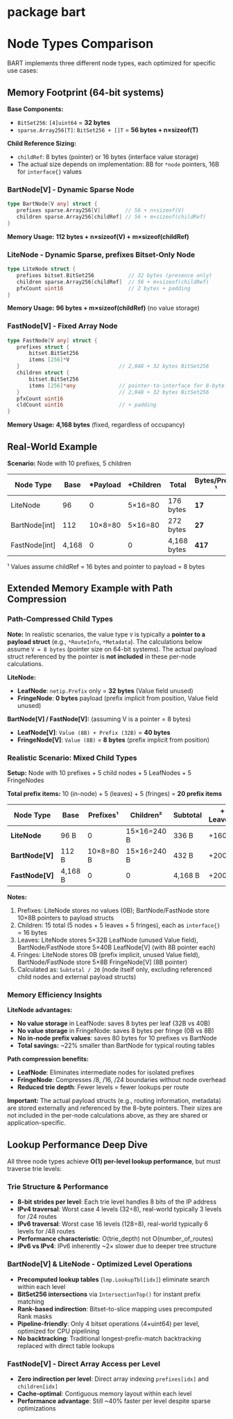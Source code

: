 # package bart

# Node Types Comparison
 
 BART implements three different node types, each optimized for specific use cases:
 
## Memory Footprint (64-bit systems)
 
**Base Components:**
- `BitSet256`: `[4]uint64` = **32 bytes**
- `sparse.Array256[T]`: `BitSet256 + []T` = **56 bytes + n×sizeof(T)**
 
**Child Reference Sizing:**
- `childRef`: 8 bytes (pointer) or 16 bytes (interface value storage)
- The actual size depends on implementation: 8B for `*node` pointers, 16B for `interface{}` values

### BartNode[V] - Dynamic Sparse Node
 ```go
type BartNode[V any] struct {
    prefixes sparse.Array256[V]        // 56 + n×sizeof(V)  
    children sparse.Array256[childRef] // 56 + m×sizeof(childRef)
 }
 ```
**Memory Usage:** **112 bytes + n×sizeof(V) + m×sizeof(childRef)**
 
### LiteNode - Dynamic Sparse, prefixes Bitset-Only Node
 ```go
type LiteNode struct {
    prefixes bitset.BitSet256           // 32 bytes (presence only)
    children sparse.Array256[childRef]  // 56 + m×sizeof(childRef)
    pfxCount uint16                     // 2 bytes + padding
 }
 ```
**Memory Usage:** **96 bytes + m×sizeof(childRef)** (no value storage)

### FastNode[V] - Fixed Array Node
 ```go
type FastNode[V any] struct {
    prefixes struct {
        bitset.BitSet256
        items [256]*V
    }                                // 2,048 + 32 bytes BitSet256
    children struct {
        bitset.BitSet256
        items [256]*any              // pointer-to-interface for 8‑byte nils
    }                                // 2,048 + 32 bytes BitSet256
    pfxCount uint16
    cldCount uint16                  // + padding
 }
 ```
**Memory Usage:** **4,168 bytes** (fixed, regardless of occupancy)
 
## Real-World Example
**Scenario:** Node with 10 prefixes, 5 children
 
 | Node Type | Base | *Payload | +Children | Total | **Bytes/Prefix** ¹ |
 |-----------|------|----------|----------|-----------|------------------|
 | LiteNode | 96 | 0 | 5×16=80 | 176 bytes | **17** |
 | BartNode[int] | 112 | 10×8=80 | 5×16=80 | 272 bytes | **27** |
 | FastNode[int] | 4,168 | 0 | 0 | 4,168 bytes | **417** |
 
¹ Values assume childRef = 16 bytes and pointer to payload = 8 bytes

## Extended Memory Example with Path Compression

### Path-Compressed Child Types

**Note:** In realistic scenarios, the value type `V` is typically a **pointer to a
payload struct** (e.g., `*RouteInfo`, `*Metadata`).
The calculations below assume `V = 8 bytes` (pointer size on 64-bit systems).
The actual payload struct referenced by the pointer is **not included** in these per-node calculations.

**LiteNode:**
- **LeafNode**: `netip.Prefix` only = **32 bytes** (Value field unused)
- **FringeNode**: **0 bytes** payload (prefix implicit from position, Value field unused)

**BartNode[V] / FastNode[V]:** (assuming V is a pointer = 8 bytes)
- **LeafNode[V]**: `Value (8B) + Prefix (32B)` = **40 bytes**
- **FringeNode[V]**: `Value (8B)` = **8 bytes** (prefix implicit from position)

### Realistic Scenario: Mixed Child Types

**Setup:** Node with 10 prefixes + 5 child nodes + 5 LeafNodes + 5 FringeNodes

**Total prefix items:** 10 (in-node) + 5 (leaves) + 5 (fringes) = **20 prefix items**

| Node Type | Base | Prefixes¹ | Children² | Subtotal | + Leaves³ | + Fringes⁴ | **Bytes/Prefix**⁵ |
|-----------|------|-----------|-----------|----------|-----------|------------|-------------------|
| **LiteNode** | 96 B | 0 | 15×16=240 B | 336 B | +160 B | +0 B | **16.8** |
| **BartNode[V]** | 112 B | 10×8=80 B | 15×16=240 B | 432 B | +200 B | +40 B | **21.6** |
| **FastNode[V]** | 4,168 B | 0 | 0 | 4,168 B | +200 B | +40 B | **208.4** |

**Notes:**
1. Prefixes: LiteNode stores no values (0B); BartNode/FastNode store 10×8B pointers to payload structs
2. Children: 15 total (5 nodes + 5 leaves + 5 fringes), each as `interface{}` = 16 bytes
3. Leaves: LiteNode stores 5×32B LeafNode (unused Value field), BartNode/FastNode store
   5×40B LeafNode[V] (with 8B pointer each)
4. Fringes: LiteNode stores 0B (prefix implicit, unused Value field), BartNode/FastNode store
   5×8B FringeNode[V] (8B pointer)
5. Calculated as: `Subtotal / 20` (node itself only, excluding referenced child nodes and external
   payload structs)

### Memory Efficiency Insights

**LiteNode advantages:**
- **No value storage** in LeafNode: saves 8 bytes per leaf (32B vs 40B)
- **No value storage** in FringeNode: saves 8 bytes per fringe (0B vs 8B)
- **No in-node prefix values**: saves 80 bytes for 10 prefixes vs BartNode
- **Total savings:** ~22% smaller than BartNode for typical routing tables

**Path compression benefits:**
- **LeafNode**: Eliminates intermediate nodes for isolated prefixes
- **FringeNode**: Compresses /8, /16, /24 boundaries without node overhead
- **Reduced trie depth**: Fewer levels = fewer lookups per route

**Important:** The actual payload structs (e.g., routing information, metadata) are stored externally and referenced by the 8-byte pointers. Their sizes are not included in the per-node calculations above, as they are shared or application-specific.
 
## Lookup Performance Deep Dive
 
 All three node types achieve **O(1) per-level lookup performance**, but must traverse trie levels:
 
### Trie Structure & Performance
- **8-bit strides per level**: Each trie level handles 8 bits of the IP address
- **IPv4 traversal**: Worst case  4 levels (32÷8),  real-world typically 3 levels for /24 routes
- **IPv6 traversal**: Worst case 16 levels (128÷8), real-world typically 6 levels for /48 routes
- **Performance characteristic**: O(trie_depth) not O(number_of_routes)
- **IPv6 vs IPv4**: IPv6 inherently ~2× slower due to deeper tree structure
 
### BartNode[V] & LiteNode - Optimized Level Operations
- **Precomputed lookup tables** (`lmp.LookupTbl[idx]`) eliminate search within each level
- **BitSet256 intersections** via `IntersectionTop()` for instant prefix matching
- **Rank-based indirection**: Bitset-to-slice mapping uses precomputed Rank masks
- **Pipeline-friendly**: Only 4 bitset operations (4×uint64) per level, optimized for CPU pipelining
- **No backtracking**: Traditional longest-prefix-match backtracking replaced with direct table lookups
 
### FastNode[V] - Direct Array Access per Level
- **Zero indirection per level**: Direct array indexing `prefixes[idx]` and `children[idx]`
- **Cache-optimal**: Contiguous memory layout within each level
- **Performance advantage**: Still ~40% faster per level despite sparse optimizations
